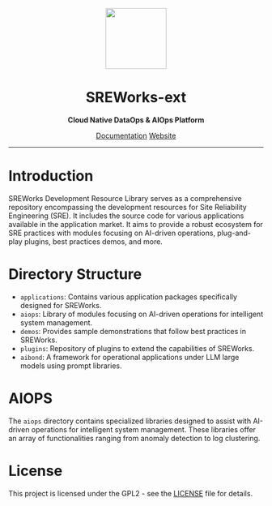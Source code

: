 <p align="center">
  <img src="https://github.com/alibaba/SREWorks/raw/main/paas/frontend/app/src/assets/icons/sreworks-logo.png" width="120">
</p>
<h1 align="center"> SREWorks-ext</h1>
<p align="center"><b> Cloud Native DataOps & AIOps Platform </b></p>


<p align="center">
   <a href="https://www.yuque.com/sreworks-doc/docs" target="_blank">Documentation</a> 
   <a href="https://sreworks.opensource.alibaba.com/" target="_blank">Website</a> 
</p>


---

# Introduction

SREWorks Development Resource Library serves as a comprehensive repository encompassing the development resources for Site Reliability Engineering (SRE). It includes the source code for various applications available in the application market. It aims to provide a robust ecosystem for SRE practices with modules focusing on AI-driven operations, plug-and-play plugins, best practices demos, and more.

# Directory Structure
- `applications`: Contains various application packages specifically designed for SREWorks.
- `aiops`: Library of modules focusing on AI-driven operations for intelligent system management.
- `demos`: Provides sample demonstrations that follow best practices in SREWorks.
- `plugins`: Repository of plugins to extend the capabilities of SREWorks.
- `aibond`: A framework for operational applications under LLM large models using prompt libraries.

# AIOPS
The `aiops` directory contains specialized libraries designed to assist with AI-driven operations for intelligent system management. These libraries offer an array of functionalities ranging from anomaly detection to log clustering. 
# License
This project is licensed under the GPL2 - see the [LICENSE](./LICENSE) file for details.